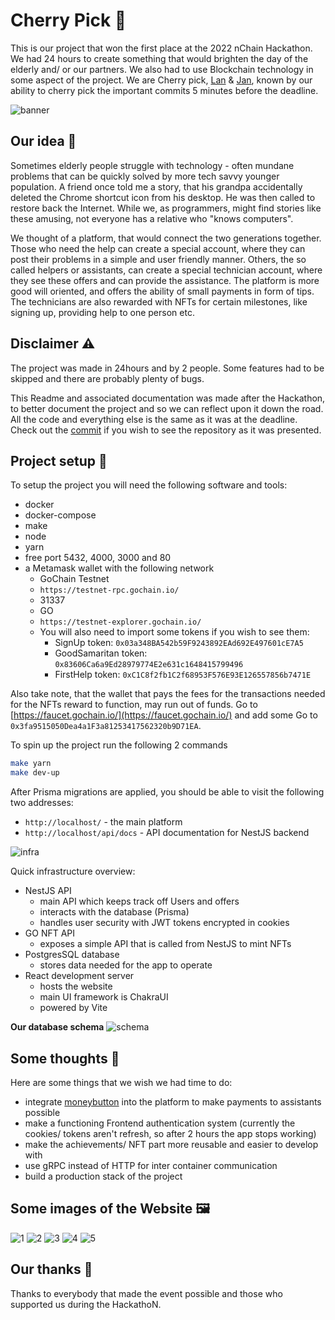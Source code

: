 # Cherry Pick 🍒

This is our project that won the first place at the 2022 nChain Hackathon. We had 24 hours to create something that would brighten the day of the elderly and/ or our partners. We also had to use Blockchain technology in some aspect of the project. We are Cherry pick, [Lan](https://github.com/LanVukusic) & [Jan](https://github.com/janvasiljevic), known by our ability to cherry pick the important commits 5 minutes before the deadline.  


![banner](docs/banner.png)

## Our idea   🌟

Sometimes elderly people struggle with technology - often mundane problems that can be quickly solved by more tech savvy younger population. A friend once told me a story, that his grandpa accidentally deleted the Chrome shortcut icon from his desktop. He was then called to restore back the Internet. While we, as programmers, might find stories like these amusing, not everyone has a relative who "knows computers".  
  
We thought of a platform, that would connect the two generations together. Those who need the help can create a special account, where they can post their problems in a simple and user friendly manner. Others, the so called helpers or assistants, can create a special technician account, where they see these offers and can provide the assistance. The platform is more good will oriented, and offers the ability of small payments in form of tips. The technicians are also rewarded with NFTs for certain milestones, like signing up, providing help to one person etc.

## Disclaimer ⚠️

The project was made in 24hours and by 2 people. Some features had to be skipped and there are probably plenty of bugs.  

This Readme and associated documentation was made after the Hackathon, to better document the project and so we can reflect upon it down the road. All the code and everything else is the same as it was at the deadline. Check out the [commit](https://github.com/janvasiljevic/cherry-pick/commit/21ca8e58617d325af4b880bdfa2252cf99a0e8e8) if you wish to see the repository as it was presented.  

## Project setup 🚧

To setup the project you will need the following software and tools:

- docker
- docker-compose
- make
- node
- yarn
- free port 5432, 4000, 3000 and 80
- a Metamask wallet with the following network
  - GoChain Testnet
  - `https://testnet-rpc.gochain.io/`
  - 31337
  - GO
  - `https://testnet-explorer.gochain.io/`
  - You will also need to import some tokens if you wish to see them:
    - SignUp token: `0x03a348BA542b59F9243892EAd692E497601cE7A5`
    - GoodSamaritan token: `0x83606Ca6a9Ed28979774E2e631c1648415799496`
    - FirstHelp token: `0xC1C8f2fb1C2f68953F576E93E126557856b7471E`

Also take note, that the wallet that pays the fees for the transactions needed for the NFTs reward to function, may run out of funds. Go to [https://faucet.gochain.io/](https://faucet.gochain.io/) and add some Go to `0x3fa9515050Dea4a1F3a81253417562320b9D71EA`.  

To spin up the project run the following 2 commands

```sh
make yarn
make dev-up
```

After Prisma migrations are applied, you should be able to visit the following two addresses:

- `http://localhost/` - the main platform
- `http://localhost/api/docs` - API documentation for NestJS backend  

![infra](docs/infra.png)

Quick infrastructure overview:

- NestJS API
  - main API which keeps track off Users and offers
  - interacts with the database (Prisma)
  - handles user security with JWT tokens encrypted in cookies
- GO NFT API
  - exposes a simple API that is called from NestJS to mint NFTs 
- PostgresSQL database
  - stores data needed for the app to operate
- React development server
  - hosts the website
  - main UI framework is ChakraUI
  - powered by Vite

**Our database schema**
![schema](docs/schema.png)

## Some thoughts 🤔

Here are some things that we wish we had time to do:

- integrate [moneybutton](https://www.moneybutton.com/) into the platform to make payments to assistants possible
- make a functioning Frontend authentication system (currently the cookies/ tokens aren't refresh, so after 2 hours the app stops working)
- make the achievements/ NFT part more reusable and easier to develop with  
- use gRPC instead of HTTP for inter container communication
- build a production stack of the project

## Some images of the Website 🖼️

![1](images/2022-03-14-14-34-57.png)
![2](images/2022-03-14-14-35-29.png)
![3](images/2022-03-14-14-36-15.png)
![4](images/2022-03-14-14-36-31.png)
![5](images/2022-03-14-14-36-43.png)

## Our thanks 💖 

Thanks to everybody that made the event possible and those who supported us during the HackathoN.
